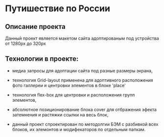 # Путишествие по России

## Описание проекта

Данный проект является макетом сайта адоптированым под устройства от 1280px до 320px

## Технологии в проекте:
  * медиа запросы для адоптации сайта под разные размеры экрана,

  * технология Grid-layout применена для адоптивного расположения фото галлереи и центровки элементов в блоке 'place'

  * технология flex-box для центровки и расположения групп элементов,

  * абсолютное позиционирование блока cover для отбражения эфекта затемнения и растяжки ссылки на весь блок,

  * данный проект спроектирован по методолгии БЭМ с разбивкой всех блоков, их элемонтов и модифекаторов по отдельным папкам.

